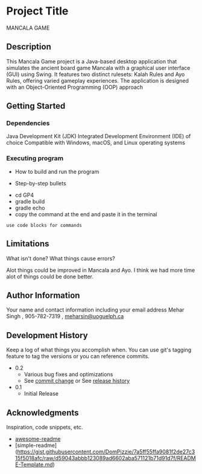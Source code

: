 # Project Title

MANCALA GAME  

## Description
This Mancala Game project is a Java-based desktop application that simulates the ancient board game Mancala with a graphical user interface (GUI) using Swing. It features two distinct rulesets: Kalah Rules and Ayo Rules, offering varied gameplay experiences. The application is designed with an Object-Oriented Programming (OOP) approach

## Getting Started

### Dependencies
Java Development Kit (JDK)
Integrated Development Environment (IDE) of choice
Compatible with Windows, macOS, and Linux operating systems
### Executing program

* How to build and run the program

* Step-by-step bullets

- cd GP4
- gradle build
- gradle echo
- copy the command at the end and paste it in the terminal
```
use code blocks for commands
```

## Limitations

What isn't done? What things cause errors?  

Alot things could be improved in Mancala and Ayo. I think we had more time alot of things could be done better.



## Author Information

Your name and contact information including your email address
Mehar Singh , 905-782-7319 , meharsin@uoguelph.ca

## Development History

Keep a log of what things you accomplish when.  You can use git's tagging feature to tag the versions or you can reference commits.

* 0.2
    * Various bug fixes and optimizations
    * See [commit change]() or See [release history]()
* 0.1
    * Initial Release

## Acknowledgments

Inspiration, code snippets, etc.
* [awesome-readme](https://github.com/matiassingers/awesome-readme)
* [simple-readme] (https://gist.githubusercontent.com/DomPizzie/7a5ff55ffa9081f2de27c315f5018afc/raw/d59043abbb123089ad6602aba571121b71d91d7f/README-Template.md)



